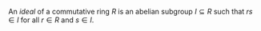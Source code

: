 An *ideal* of a commutative ring $R$ is an abelian subgroup $I \subseteq R$ such that $rs \in I$ for all $r \in R$ and $s \in I$.
